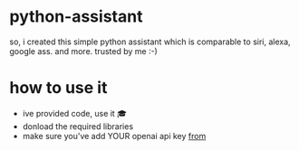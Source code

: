 # python-assistant
so, i created this simple python assistant which is comparable to siri, alexa, google ass. and more. trusted by me :-)

# how to use it 
- ive provided code, use it 🎓
- donload the required libraries
- make sure you've add YOUR openai api key [from](https://platform.openai.com/)

